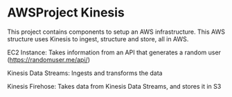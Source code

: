 # AWSProject Kinesis

This project contains components to setup an AWS infrastructure. This AWS structure uses Kinesis to ingest, structure and store, all in AWS.

EC2 Instance: Takes information from an API that generates a random user (https://randomuser.me/api/)

Kinesis Data Streams: Ingests and transforms the data

Kinesis Firehose: Takes data from Kinesis Data Streams, and stores it in S3